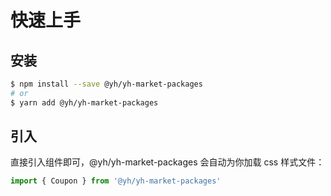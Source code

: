 # 快速上手

## 安装

```bash
$ npm install --save @yh/yh-market-packages
# or
$ yarn add @yh/yh-market-packages
```

## 引入

直接引入组件即可，@yh/yh-market-packages 会自动为你加载 css 样式文件：

```js
import { Coupon } from '@yh/yh-market-packages'
```
